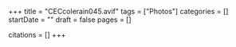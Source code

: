 +++
title = "CECcolerain045.avif"
tags = ["Photos"]
categories = []
startDate = ""
draft = false
pages = []

citations = []
+++
